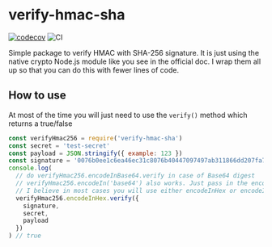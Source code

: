 # verify-hmac-sha
[![codecov](https://codecov.io/gh/victor-develop/verify-hmac-sha-256/branch/master/graph/badge.svg?token=8CHV388RXU)](https://codecov.io/gh/victor-develop/verify-hmac-sha-256)
![CI](https://github.com/victor-develop/verify-hmac-sha-256/actions/workflows/node.js.yml/badge.svg)


Simple package to verify HMAC with SHA-256 signature. It is just using the native crypto Node.js module like you see in the official doc. I wrap them all up so that you can do this with fewer lines of code.

## How to use
At most of the time you will just need to use the `verify()` method which returns a true/false

```javascript
const verifyHmac256 = require('verify-hmac-sha')
const secret = 'test-secret'
const payload = JSON.stringify({ example: 123 })
const signature = '0076b0ee1c6ea46ec31c8076b40447097497ab311866dd207fa7708e7a2bcc43'
console.log(
  // do verifyHmac256.encodeInBase64.verify in case of Base64 digest
  // verifyHmac256.encodeIn('base64') also works. Just pass in the encoding you prefer
  // I believe in most cases you will use either encodeInHex or encodeInBase64
  verifyHmac256.encodeInHex.verify({
    signature,
    secret,
    payload
  })
) // true
```


